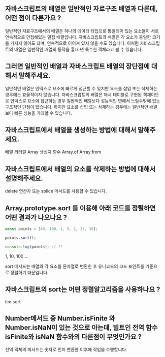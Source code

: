 ## 자바스크립트의 배열은 일반적인 자료구조 배열과 다른데, 어떤 점이 다른가요 ?
일반적인 자료구조에서의 배열은 
하나의 데이터 타입으로 통일되어 있는 요소들이 서로 연속적으로 인접해있는 밀집 배열입니다.
자바스크립트의 배열은 각 요소가 동일한 크기를 가지지 않아도 되며, 연속적으로 이어져 있지 않을 수도 있습니다.
이처럼 자바스크립트의 배열은 일반적인 배열의 동작을 흉내 낸 특수한 객체라고 볼 수 있습니다.

## 그러면 일반적인 배열과 자바스크립트 배열의 장단점에 대해서 말해주세요.
일반적인 배열은 인덱스로 요소에 빠르게 접근할 수 있지만 요소를 삽입 또는 삭제하는 경우에는 효율적이지 않습니다.
자바스크립트의 배열은 해시 테이블로 구현된 객체이므로 인덱스로 요소에 접근하는 경우 일반적인 배열보다 성능적인 면에서 느릴수밖에 없는 구조적인 단점이 있습니다. 하지만 요소를 삽입 또는 삭제하는 경우에는 일반적인 배열보다 빠른 성능을 기대할 수 있습니다.

## 자바스크립트에서 배열을 생성하는 방법에 대해서 말해주세요.
배열 리터럴
Array 생성자 함수
Array.of
Array.from

## 자바스크립트에서 배열의 요소를 삭제하는 방법에 대해서 설명해주세요.
delete 연산자 또는 splice 메서드를 사용할 수 있습니다.

## Array.prototype.sort 를 이용해 아래 코드를 정렬하면 어떤 결과가 나오나요 ?

    
```javascript
const points = [40, 100, 1, 5, 2, 25, 10];

points.sort();

console.log(points); // ??
```


1, 10, 100 ...

sort 메서드는 배열의 각 요소를 문자열로 변환한 후 유니코드의 코드 포인트를 기준으로 정렬하기 때문입니다.

## 자바스크립트의 sort는 어떤 정렬알고리즘을 사용하나요 ?
tim sort

## Number메서드 중 Number.isFinite 와 Number.isNaN이 있는 것으로 아는데, 빌트인 전역 함수 isFinite와 isNaN 함수와의 다른점이 무엇인가요 ?
전역 객체의 메서드는 숫자로 먼저 변환한 이후에 작업을 수행합니다.
